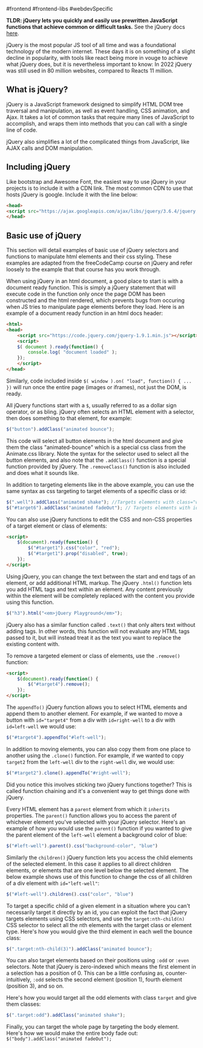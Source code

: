 #frontend #frontend-libs #webdevSpecific 

**TLDR: jQuery lets you quickly and easily use prewritten JavaScript functions that achieve common or difficult tasks.** See the jQuery docs [here](https://learn.jquery.com/).

jQuery is the most popular JS tool of all time and was a foundational technology of the modern internet. These days it is on something of a slight decline in popularity, with tools like react being more in vouge to achieve what jQuery does, but it is nevertheless important to know: In 2022 jQuery was still used in 80 million websites, compared to Reacts 11 million.

## What is jQuery?
jQuery is a JavaScript framework designed to simplify HTML DOM tree traversal and manipulation, as well as event handling, CSS animation, and Ajax. It takes a lot of common tasks that require many lines of JavaScript to accomplish, and wraps them into methods that you can call with a single line of code.

jQuery also simplifies a lot of the complicated things from JavaScript, like AJAX calls and DOM manipulation.

## Including jQuery
Like bootstrap and Awesome Font, the easiest way to use jQuery in your projects is to include it with a CDN link. The most common CDN to use that hosts jQuery is google. Include it with the line below:
```html
<head>
<script src="https://ajax.googleapis.com/ajax/libs/jquery/3.6.4/jquery.min.js"></script>
</head>
```

## Basic use of jQuery
This section will detail examples of basic use of jQuery selectors and functions to manipulate html elements and their css styling. These examples are adapted from the freeCodeCamp course on jQuery and refer loosely to the example that that course has you work through.

When using jQuery in an html document, a good place to start is with a document ready function. This is simply a jQuery statement that will execute code in the function only once the page DOM has been constructed and the html rendered, which prevents bugs from occuring when JS tries to manipulate page elements before they load. Here is an example of a document ready function in an html docs header:
```html
<html>
<head>
    <script src="https://code.jquery.com/jquery-1.9.1.min.js"></script>
    <script>
    $( document ).ready(function() {
        console.log( "document loaded" );
    });
    </script>
</head>
```
Similarly, code included inside `$( window ).on( "load", function() { ... })` will run once the entire page (images or iframes), not just the DOM, is ready.

All jQuery functions start with a `$`, usually referred to as a dollar sign operator, or as bling.
jQuery often selects an HTML element with a selector, then does something to that element, for example:
```js
$("button").addClass("animated bounce");
```
This code will select all button elements in the html document and give them the class "animated-bounce" which is a special css class from the Animate.css library. Note the syntax for the selector used to select all the button elements, and also note that the `.addClass()` function is a special function provided by jQuery. The `.removeClass()` function is also included and does what it sounds like.

In addition to targeting elements like in the above example, you can use the same syntax as css targeting to target elements of a specific class or id:
```js
$(".well").addClass("animated shake"); //Targets elements with class="well"
$("#target6").addClass("animated fadeOut"); // Targets elements with id="target6"
```

You can also use jQuery functions to edit the CSS and non-CSS properties of a target element or class of elements:
```html
<script>
	$(document).ready(function() {
		$("#target1").css("color", "red");
		$("#target1").prop("disabled", true);
	});
</script>
```

Using jQuery, you can change the text between the start and end tags of an element, or add additional HTML markup. The jQuery `.html()` function lets you add HTML tags and text within an element. Any content previously within the element will be completely replaced with the content you provide using this function.
```js
$("h3").html("<em>jQuery Playground</em>");
```

jQuery also has a similar function called `.text()` that only alters text without adding tags. In other words, this function will not evaluate any HTML tags passed to it, but will instead treat it as the text you want to replace the existing content with.

To remove a targeted element or class of elements, use the `.remove()` function:
```html
<script>
	$(document).ready(function() {
		$("#target4").remove();
	});
</script>
```

The `appendTo()` jQuery function allows you to select HTML elements and append them to another element. For example, if we wanted to move a button with `id="target4"` from a div with `id=right-well` to a div with `id=left-well` we would use:
```js
$("#target4").appendTo("#left-well");
```

In addition to moving elements, you can also copy them from one place to another using the `.clone()` function. For example, if we wanted to copy `target2` from the `left-well` div to the `right-well` div, we would use:
```js
$("#target2").clone().appendTo("#right-well");
```
Did you notice this involves sticking two jQuery functions together? This is called function chaining and it's a convenient way to get things done with jQuery.

Every HTML element has a `parent` element from which it `inherits` properties. The `parent()` function allows you to access the parent of whichever element you've selected with your jQuery selector. Here's an example of how you would use the `parent()` function if you wanted to give the parent element of the `left-well` element a background color of blue:
```js
$("#left-well").parent().css("background-color", "blue")
```

Similarly the `children()` jQuery function lets you access the child elements of the selected element. In this case it applies to all direct children elements, or elements that are one level below the selected element. The below example shows use of this function to change the css of all children of a div element with `id="left-well"`:
```js
$("#left-well").children().css("color", "blue")
```

To target a specific child of a given element in a situation where you can't necessarily target it directly by an id, you can exploit the fact that jQuery targets elements using CSS selectors, and use the `target:nth-child(n)` CSS selector to select all the nth elements with the target class or element type. Here's how you would give the third element in each well the bounce class:
```js
$(".target:nth-child(3)").addClass("animated bounce");
```

You can also target elements based on their positions using `:odd` or `:even` selectors. Note that jQuery is zero-indexed which means the first element in a selection has a position of 0. This can be a little confusing as, counter-intuitively, `:odd` selects the second element (position 1), fourth element (position 3), and so on.

Here's how you would target all the odd elements with class `target` and give them classes:
```js
$(".target:odd").addClass("animated shake");
```

Finally, you can target the whole page by targeting the body element. Here's how we would make the entire body fade out: `$("body").addClass("animated fadeOut");`